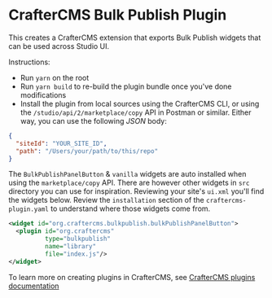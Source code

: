 # CrafterCMS Bulk Publish Plugin

This creates a CrafterCMS extension that exports Bulk Publish widgets that can be used across Studio UI.

Instructions:
- Run `yarn` on the root
- Run `yarn build` to re-build the plugin bundle once you've done modifications
- Install the plugin from local sources using the CrafterCMS CLI, or using the `/studio/api/2/marketplace/copy` API in Postman or similar. Either way, you can use the following _JSON_ body:

```json
{
  "siteId": "YOUR_SITE_ID",
  "path": "/Users/your/path/to/this/repo"
}
```

The `BulkPublishPanelButton` & `vanilla` widgets are auto installed when using the `marketplace/copy` API. There are however other widgets in `src` directory you can use for inspiration.
Reviewing your site's `ui.xml` you'll find the widgets below. Review the `installation` section of the `craftercms-plugin.yaml` to understand where those widgets come from.

```xml
<widget id="org.craftercms.bulkpublish.bulkPublishPanelButton">
  <plugin id="org.craftercms"
          type="bulkpublish"
          name="library"
          file="index.js"/>
</widget>
```

To learn more on creating plugins in CrafterCMS, see [CrafterCMS plugins documentation](https://docs.craftercms.org/current/by-role/developer/composable/extensions/plugins.html)
